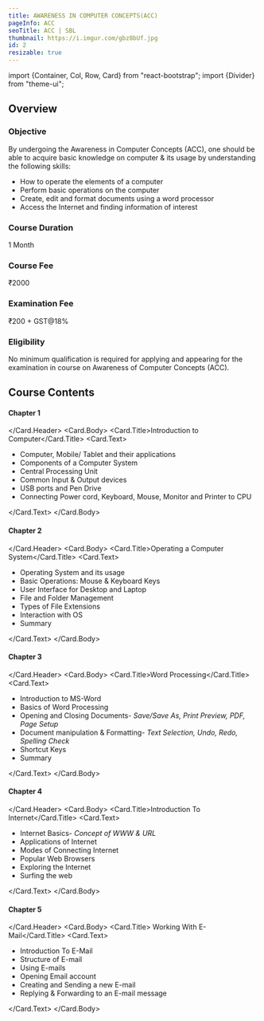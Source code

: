 ```yaml
---
title: AWARENESS IN COMPUTER CONCEPTS(ACC)
pageInfo: ACC
seoTitle: ACC | SBL
thumbnail: https://i.imgur.com/gbz8bUf.jpg
id: 2
resizable: true
---
```


import {Container, Col, Row, Card} from "react-bootstrap";
import {Divider} from "theme-ui";

<section id="Overview">

## Overview
</section>

### Objective

<Divider /> 

By undergoing the Awareness in Computer Concepts (ACC), one should be able to acquire basic knowledge on computer & its usage by understanding the following skills:

- How to operate the elements of a computer
- Perform basic operations on the computer
- Create, edit and format documents using a word processor
- Access the Internet and finding information of interest

### Course Duration

<Divider /> 
1 Month

### Course Fee

<Divider /> 
₹2000

### Examination Fee

<Divider /> 
₹200 + GST@18%

### Eligibility

<Divider /> 
No minimum qualification is required for applying and appearing for the examination in course on Awareness of Computer Concepts (ACC).


<Container>
<Row className="justify-content-center">
<Col sm={12}>

<section id="Course Contents">

## Course Contents

</section>
</Col>

<Col lg={4} md={6} sm={8} xs={12} >
 <Card border="secondary" style={{ width: '18rem' }}>
  <Card.Header>

#### Chapter 1

</Card.Header>
<Card.Body>
<Card.Title>Introduction to Computer</Card.Title>
<Card.Text>

- Computer, Mobile/ Tablet and their applications
- Components of a Computer System
- Central Processing Unit
- Common Input & Output devices
- USB ports and Pen Drive
- Connecting Power cord, Keyboard, Mouse, Monitor and Printer to CPU


 </Card.Text>
    </Card.Body>
  </Card>
  <br />
</Col>
<Col lg={4} md={6} sm={8} xs={12} >
 <Card border="secondary" style={{ width: '18rem' }}>
  <Card.Header>

#### Chapter 2

</Card.Header>
<Card.Body>
<Card.Title>Operating a Computer System</Card.Title>
<Card.Text>

- Operating System and its usage
- Basic Operations: Mouse & Keyboard Keys
- User Interface for Desktop and Laptop
- File and Folder Management
- Types of File Extensions
- Interaction with OS
- Summary


 </Card.Text>
    </Card.Body>
  </Card>
  <br />
</Col>

<Col lg={4} md={6} sm={8} xs={12} >
 <Card border="secondary" style={{ width: '18rem' }}>
  <Card.Header>

#### Chapter 3

</Card.Header>
<Card.Body>
<Card.Title>Word Processing</Card.Title>
<Card.Text>

- Introduction to MS-Word
- Basics of Word Processing
- Opening and Closing Documents- *Save/Save As, Print Preview, PDF, Page Setup*
- Document manipulation & Formatting- *Text Selection, Undo, Redo, Spelling Check*
- Shortcut Keys
- Summary


 </Card.Text>
    </Card.Body>
  </Card>
  <br />
</Col>

<Col lg={4} md={6} sm={8} xs={12} >
 <Card border="secondary" style={{ width: '18rem' }}>
  <Card.Header>

#### Chapter 4

</Card.Header>
<Card.Body>
<Card.Title>Introduction To Internet</Card.Title>
<Card.Text>

- Internet Basics- *Concept of WWW & URL*
- Applications of Internet
- Modes of Connecting Internet
- Popular Web Browsers
- Exploring the Internet
- Surfing the web


 </Card.Text>
    </Card.Body>
  </Card>
  <br />
</Col>

<Col lg={4} md={6} sm={8} xs={12} >
 <Card border="secondary" style={{ width: '18rem' }}>
  <Card.Header>

#### Chapter 5

</Card.Header>
<Card.Body>
<Card.Title> Working With E-Mail</Card.Title>
<Card.Text>

- Introduction To E-Mail
- Structure of E-mail
- Using E-mails
- Opening Email account
- Creating and Sending a new E-mail
- Replying & Forwarding to an E-mail message


 </Card.Text>
    </Card.Body>
  </Card>
  <br />
</Col>

</Row>
</Container>





